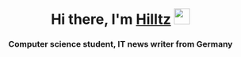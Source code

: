 <h1 align="center">Hi there, I'm <a href="https://daniilshat.ru/" target="_blank">Hilltz</a> 
<img src="https://github.com/blackcater/blackcater/raw/main/images/Hi.gif" height="32"/></h1>
<h3 align="center">Computer science student, IT news writer from Germany </h3>
